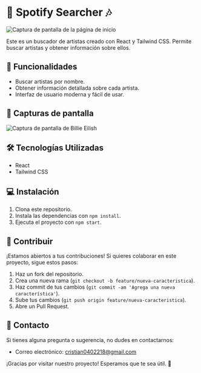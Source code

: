# 🎤 Spotify Searcher 🎶

![Captura de pantalla de la página de inicio](homepage.png)

Este es un buscador de artistas creado con React y Tailwind CSS. Permite buscar artistas y obtener información sobre ellos.

## 🚀 Funcionalidades

- Buscar artistas por nombre.
- Obtener información detallada sobre cada artista.
- Interfaz de usuario moderna y fácil de usar.

## 📸 Capturas de pantalla

![Captura de pantalla de Billie Eilish](billie-eilish.png)

## 🛠️ Tecnologías Utilizadas

- React
- Tailwind CSS

## 💻 Instalación

1. Clona este repositorio.
2. Instala las dependencias con `npm install`.
3. Ejecuta el proyecto con `npm start`.

## 🤝 Contribuir

¡Estamos abiertos a tus contribuciones! Si quieres colaborar en este proyecto, sigue estos pasos:

1. Haz un fork del repositorio.
2. Crea una nueva rama (`git checkout -b feature/nueva-caracteristica`).
3. Haz commit de tus cambios (`git commit -am 'Agrega una nueva característica'`).
4. Sube tus cambios (`git push origin feature/nueva-caracteristica`).
5. Abre un Pull Request.

## 📧 Contacto

Si tienes alguna pregunta o sugerencia, no dudes en contactarnos:

- Correo electrónico: cristian0402218@gmail.com

¡Gracias por visitar nuestro proyecto! Esperamos que te sea útil. 👋
